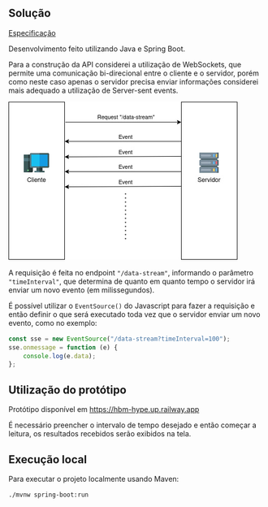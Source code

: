 ## Solução

[Especificação](Desafio%20Backend%20.pdf)

Desenvolvimento feito utilizando Java e Spring Boot.

Para a construção da API considerei a utilização de WebSockets, que permite uma comunicação bi-direcional entre o 
cliente e o servidor, porém como neste caso apenas o servidor precisa enviar informações considerei mais adequado
a utilização de Server-sent events.

<img src="./Diagram.jpg"/>

A requisição é feita no endpoint `"/data-stream"`, informando o parâmetro `"timeInterval"`, que determina de quanto em 
quanto tempo o servidor irá enviar um novo evento (em milissegundos).

É possível utilizar o `EventSource()` do Javascript para fazer a requisição e então definir o que será executado
toda vez que o servidor enviar um novo evento, como no exemplo:

```javascript
const sse = new EventSource("/data-stream?timeInterval=100");
sse.onmessage = function (e) {
    console.log(e.data);
};
```

## Utilização do protótipo

Protótipo disponível em https://hbm-hype.up.railway.app

É necessário preencher o intervalo de tempo desejado e então começar a leitura, os resultados recebidos serão exibidos na tela.

## Execução local

Para executar o projeto localmente usando Maven:
```
./mvnw spring-boot:run
